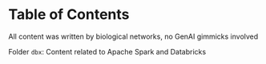# Table of Contents
All content was written by biological networks, no GenAI gimmicks involved

Folder `dbx`: Content related to Apache Spark and Databricks
